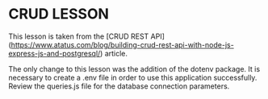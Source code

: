 # CRUD LESSON
This lesson is taken from the [CRUD REST API] (https://www.atatus.com/blog/building-crud-rest-api-with-node-js-express-js-and-postgresql/) article.

The only change to this lesson was the addition of the dotenv package. It is necessary to create a .env file in order to use this application successfully. Review the queries.js file for the database connection parameters.
